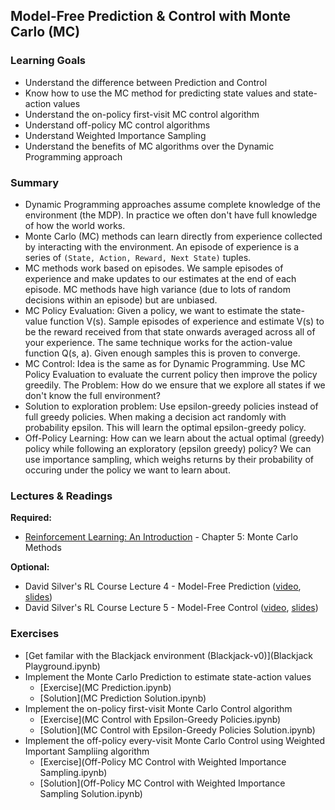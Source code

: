 ## Model-Free Prediction & Control with Monte Carlo (MC)


### Learning Goals

- Understand the difference between Prediction and Control
- Know how to use the MC method for predicting state values and state-action values
- Understand the on-policy first-visit MC control algorithm
- Understand off-policy MC control algorithms
- Understand Weighted Importance Sampling
- Understand the benefits of MC algorithms over the Dynamic Programming approach


### Summary

- Dynamic Programming approaches assume complete knowledge of the environment (the MDP). In practice we often don't have full knowledge of how the world works.
- Monte Carlo (MC) methods can learn directly from experience collected by interacting with the environment. An episode of experience is a series of `(State, Action, Reward, Next State)` tuples.
- MC methods work based on episodes. We sample episodes of experience and make updates to our estimates at the end of each episode. MC methods have high variance (due to lots of random decisions within an episode) but are unbiased.
- MC Policy Evaluation: Given a policy, we want to estimate the state-value function V(s). Sample episodes of experience and estimate V(s) to be the reward received from that state onwards averaged across all of your experience. The same technique works for the action-value function Q(s, a). Given enough samples this is proven to converge.
- MC Control: Idea is the same as for Dynamic Programming. Use MC Policy Evaluation to evaluate the current policy then improve the policy greedily. The Problem: How do we ensure that we explore all states if we don't know the full environment?
- Solution to exploration problem: Use epsilon-greedy policies instead of full greedy policies. When making a decision act randomly with probability epsilon. This will learn the optimal epsilon-greedy policy.
- Off-Policy Learning: How can we learn about the actual optimal (greedy) policy while following an exploratory (epsilon greedy) policy? We can use importance sampling, which weighs returns by their probability of occuring under the policy we want to learn about.


### Lectures & Readings

**Required:**

- [Reinforcement Learning: An Introduction](http://incompleteideas.net/sutton/book/bookdraft2017june.pdf) - Chapter 5: Monte Carlo Methods


**Optional:**

- David Silver's RL Course Lecture 4 - Model-Free Prediction ([video](https://www.youtube.com/watch?v=PnHCvfgC_ZA), [slides](http://www0.cs.ucl.ac.uk/staff/d.silver/web/Teaching_files/MC-TD.pdf))
- David Silver's RL Course Lecture 5 - Model-Free Control ([video](https://www.youtube.com/watch?v=0g4j2k_Ggc4), [slides](http://www0.cs.ucl.ac.uk/staff/d.silver/web/Teaching_files/control.pdf))


### Exercises

- [Get familar with the Blackjack environment (Blackjack-v0)](Blackjack Playground.ipynb)
- Implement the Monte Carlo Prediction to estimate state-action values
  - [Exercise](MC Prediction.ipynb)
  - [Solution](MC Prediction Solution.ipynb)
- Implement the on-policy first-visit Monte Carlo Control algorithm
  - [Exercise](MC Control with Epsilon-Greedy Policies.ipynb)
  - [Solution](MC Control with Epsilon-Greedy Policies Solution.ipynb)
- Implement the off-policy every-visit Monte Carlo Control using Weighted Important Sampliing algorithm
  - [Exercise](Off-Policy MC Control with Weighted Importance Sampling.ipynb)
  - [Solution](Off-Policy MC Control with Weighted Importance Sampling Solution.ipynb)